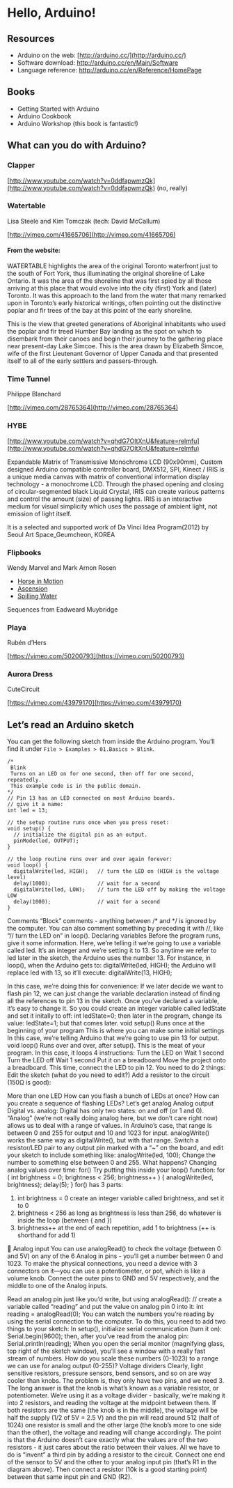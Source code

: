 # Hello, Arduino!

## Resources

- Arduino on the web: [http://arduino.cc/](http://arduino.cc/)
- Software download: http://arduino.cc/en/Main/Software
- Language reference: http://arduino.cc/en/Reference/HomePage

## Books

- Getting Started with Arduino
- Arduino Cookbook
- Arduino Workshop (this book is fantastic!)

## What can you do with Arduino?

### Clapper

[http://www.youtube.com/watch?v=0ddfapwmzQk](http://www.youtube.com/watch?v=0ddfapwmzQk) (no, really)

### Watertable

Lisa Steele and Kim Tomczak (tech: David McCallum)

[http://vimeo.com/41665706](http://vimeo.com/41665706)

#### From the website:

WATERTABLE highlights the area of the original Toronto waterfront just to the south of Fort York, thus illuminating the original shoreline of Lake Ontario. It was the area of the shoreline that was first spied by all those arriving at this place that would evolve into the city (first) York and (later) Toronto. It was this approach to the land from the water that many remarked upon in Toronto’s early historical writings, often pointing out the distinctive poplar and fir trees of the bay at this point of the early shoreline.

This is the view that greeted generations of Aboriginal inhabitants who used the poplar and fir treed Humber Bay landing as the spot on which to disembark from their canoes and begin their journey to the gathering place near present-day Lake Simcoe. This is the area drawn by Elizabeth Simcoe, wife of the first Lieutenant Governor of Upper Canada and that presented itself to all of the early settlers and passers-through.

### Time Tunnel

Philippe Blanchard

[http://vimeo.com/28765364](http://vimeo.com/28765364)

### HYBE

[http://www.youtube.com/watch?v=qhdG7OltXnU&feature=relmfu](http://www.youtube.com/watch?v=qhdG7OltXnU&feature=relmfu)

Expandable Matrix of Transmissive Monochrome LCD (90x90mm), Custom designed Arduino compatible controller board, DMX512, SPI, Kinect /
IRIS is a unique media canvas with matrix of conventional information display technology - a monochrome LCD. Through the phased opening and closing of circular-segmented black Liquid Crystal, IRIS can create various patterns and control the amount (size) of passing lights. IRIS is an interactive medium for visual simplicity which uses the passage of ambient light, not emission of light itself.

It is a selected and supported work of Da Vinci Idea Program(2012) by Seoul Art Space_Geumcheon, KOREA

### Flipbooks

Wendy Marvel and Mark Arnon Rosen

- [Horse in Motion](http://vimeo.com/48901714)
- [Ascension](http://vimeo.com/48901717)
- [Spilling Water](http://vimeo.com/48901716)

Sequences from Eadweard Muybridge

### Playa

Rubén d’Hers

[https://vimeo.com/50200793](https://vimeo.com/50200793)

### Aurora Dress

CuteCircuit

[https://vimeo.com/43979170](https://vimeo.com/43979170)

## Let’s read an Arduino sketch

You can get the following sketch from inside the Arduino program. You’ll find it under `File > Examples > 01.Basics > Blink`.

    /*
     Blink
     Turns on an LED on for one second, then off for one second, repeatedly.
     This example code is in the public domain.
    */
    // Pin 13 has an LED connected on most Arduino boards.
    // give it a name:
    int led = 13;

    // the setup routine runs once when you press reset:
    void setup() {
      // initialize the digital pin as an output.
      pinMode(led, OUTPUT);
    }

    // the loop routine runs over and over again forever:
    void loop() {
      digitalWrite(led, HIGH);   // turn the LED on (HIGH is the voltage level)
      delay(1000);               // wait for a second
      digitalWrite(led, LOW);    // turn the LED off by making the voltage LOW
      delay(1000);               // wait for a second
    }

Comments
“Block” comments - anything between /* and */ is ignored by the computer.
You can also comment something by preceding it with //, like “// turn the LED on” in loop().
Declaring variables
Before the program runs, give it some information.
Here, we’re telling it we’re going to use a variable called led. It’s an integer and we’re setting it to 13. So anytime we refer to led later in the sketch, the Arduino uses the number 13. For instance, in loop(), when the Arduino gets to:
digitalWrite(led, HIGH);
the Arduino will replace led with 13, so it’ll execute:
digitalWrite(13, HIGH);

In this case, we’re doing this for convenience: If we later decide we want to flash pin 12, we can just change the variable declaration instead of finding all the references to pin 13 in the sketch.
Once you’ve declared a variable, it’s easy to change it. So you could create an integer variable called ledState and set it initally to off:
int ledState=0;
then later in the program, change its value:
ledState=1;
but that comes later.
void setup()
Runs once at the beginning of your program
This is where you can make some initial settings
In this case, we’re telling Arduino that we’re going to use pin 13 for output.
void loop()
Runs over and over, after setup(). This is the meat of your program. In this case, it loops 4 instructions:
Turn the LED on
Wait 1 second
Turn the LED off
Wait 1 second
Put it on a breadboard
Move the project onto a breadboard.
This time, connect the LED to pin 12. You need to do 2 things:
Edit the sketch (what do you need to edit?)
Add a resistor to the circuit (150Ω is good):

More than one LED
How can you flash a bunch of LEDs at once?
How can you create a sequence of flashing LEDs?
Let’s get analog
Analog output
Digital vs. analog: Digital has only two states: on and off (or 1 and 0). “Analog” (we’re not really doing analog here, but we don’t care right now) allows us to deal with a range of values. In Arduino’s case, that range is between 0 and 255 for output and 10 and 1023 for input.
analogWrite() works the same way as digitalWrite(), but with that range. Switch a resistor/LED pair to any output pin marked with a “~” on the board, and edit your sketch to include something like:
analogWrite(led, 100);
Change the number to something else between 0 and 255. What happens?
Changing analog values over time: for()
Try putting this inside your loop() function:
for ( int brightness = 0; brightness < 256; brightness++ ) {
 analogWrite(led, brightness);
 delay(5);
}
for() has 3 parts:
1. int brightness = 0
create an integer variable called brightness, and set it to 0
2. brightness < 256
as long as brightness is less than 256, do whatever is inside the loop (between { and })
3. brightness++
at the end of each repetition, add 1 to brightness (++ is shorthand for add 1)


Analog input
You can use analogRead() to check the voltage (between 0 and 5V) on any of the 6 Analog in pins - you’ll get a number between 0 and 1023.
To make the physical connections, you need a device with 3 connectors on it—you can use a potentiometer, or pot, which is like a volume knob. Connect the outer pins to GND and 5V respectively, and the middle to one of the Analog inputs.

Read an analog pin just like you’d write, but using analogRead():
// create a variable called “reading” and put the value on analog pin 0 into it:
int reading = analogRead(0);
You can watch the numbers you’re reading by using the serial connection to the computer. To do this, you need to add two things to your sketch:
In setup(), initialize serial communication (turn it on):
Serial.begin(9600);
then, after you’ve read from the analog pin:
Serial.println(reading);
When you open the serial monitor (magnifying glass, top right of the sketch window), you’ll see a window with a really fast stream of numbers.
How do you scale these numbers (0-1023) to a range we can use for analog output (0-255)?
Voltage dividers
Clearly, light sensitive resistors, pressure sensors, bend sensors, and so on are way cooler than knobs. The problem is, they only have two pins, and we need 3.
The long answer is that the knob is what’s known as a variable resistor, or potentiometer. We’re using it as a voltage divider - basically, we’re making it into 2 resistors, and reading the voltage at the midpoint between them. If both resistors are the same (the knob is in the middle), the voltage will be half the supply (1/2 of 5V = 2.5 V) and the pin will read around 512 (half of 1024) one resistor is small and the other large (the knob’s more to one side than the other), the voltage and reading will change accordingly.
The point is that the Arduino doesn’t care exactly what the values are of the two resistors - it just cares about the ratio between their values. All we have to do is “invent” a third pin by adding a resistor to the circuit. Connect one end of the sensor to 5V and the other to your analog input pin (that’s R1 in the diagram above). Then connect a resistor (10k is a good starting point) between that same input pin and GND (R2).
